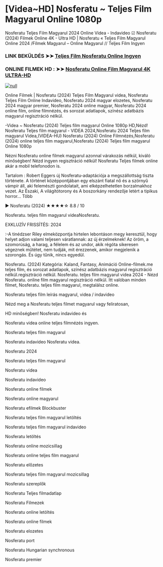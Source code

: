 # [Videa~HD] Nosferatu ~ Teljes Film Magyarul Online 1080p

Nosferatu Teljes Film Magyarul 2024 Online Videa - Indavideo ☑ Nosferatu (2024) Filmek Online 4K - Ultra HD | Nosferatu « Teljes Film Magyarul Online 2024 /Filmek Magyarul – Online Magyarul // Teljes Film Ingyen

### LINK BEKÜLDÉS ➤➤ [Teljes Film Nosferatu Online Ingyen](https://t.co/KDraWie6eq)

### ONLINE FILMEK HD : ➤➤ [Nosferatu Online Film Magyarul 4K ULTRA-HD](https://t.co/KDraWie6eq)

[![null](https://static.wixstatic.com/media/855a25_043b5abeb4ae4d35ac003198e7fe56ed~mv2.gif)](https://t.co/KDraWie6eq)

Online Filmek | Nosferatu (2024) Teljes Film Magyarul videa, Nosferatu Teljes Film Online Indavideo, Nosferatu 2024 magyar elozetes, Nosferatu 2024 magyar premier, Nosferatu 2024 online magyar, Nosferatu 2024 online film, online filmnézés, és sorozat adatlapok, színész adatbázis magyarul regisztráció nélkül.

-Videa ~ Nosferatu (2024) Teljes film magyarul Online 1080p HD,Nézd! Nosferatu Teljes film magyarul - VIDEA 2024,Nosferatu 2024 Teljes film magyarul Videa,(VIDEA-HU) Nosferatu (2024) Online Filmnézés,Nosferatu (2024) online teljes film magyarul,Nosferatu (2024) Teljes film magyarul Online 1080p

Nézni Nosferatu online filmek magyarul azonnal várakozás nélkül, kiváló minőségben! Nézd ingyen regisztráció nélkül! Nosferatu Teljes filmek online akár a mobil telefonodon is.

Tartalom : Robert Eggers új Nosferatu-adaptációja a megszállottság tiszta története. A történet középpontjában egy elszánt fiatal nő és a szörnyű vámpír áll, aki felemészti gondolatait, ami elképzelhetetlen borzalmakhoz vezet. Az Északi, A világítótorony és A boszorkány rendezője letért a tipikus horror… Több

▶️ Nosferatu (2024) ★★★★☆ 8.8 / 10

Nosferatu. teljes film magyarul videaNosferatu.

EXKLUZÍV FRISSÍTÉS: 2024

:-A tinédzser Riley elmeközpontja hirtelen lebontáson megy keresztül, hogy helyet adjon valami teljesen váratlannak: az új érzelmeknek! Az öröm, a szomorúság, a harag, a félelem és az undor, akik régóta sikeresen végeznek műtétet, nem tudják, mit érezzenek, amikor megjelenik a szorongás. És úgy tűnik, nincs egyedül.

Nosferatu. (2024) Kategória: Kaland, Fantasy, Animáció Online-filmek.me teljes film, és sorozat adatlapok, színész adatbázis magyarul regisztráció nélkül.regisztráció nélkül. Nosferatu. teljes film magyarul videa 2024 - Nézd Nosferatu. online film magyarul regisztráció nélkül. Itt valóban minden filmet, Nosferatu. teljes film magyarul, megtalálsz online.

Nosferatu teljes film leírás magyarul, videa / indavideo

Nézd meg a Nosferatu teljes filmet magyarul vagy feliratosan, 

HD minőségben! Nosferatu indavideo és 

Nosferatu videa online teljes filmnézés ingyen. 

Nosferatu teljes film magyarul 

Nosferatu indavideo Nosferatu videa.

Nosferatu 2024

Nosferatu teljes film magyarul

Nosferatu videa

Nosferatu indavideo

Nosferatu online filmek

Nosferatu online magyarul

Nosferatu efilmek Blockbuster

Nosferatu teljes film magyarul letöltés

Nosferatu teljes film magyarul indavideo

Nosferatu letöltés

Nosferatu online mozicsillag

Nosferatu online teljes film magyarul

Nosferatu előzetes

Nosferatu teljes film magyarul mozicsillag

Nosferatu szereplők

Nosferatu Teljes filmadatlap

Nosferatu Filmezek

Nosferatu online letöltés

Nosferatu online filmek

Nosferatu elozetes

Nosferatu port

Nosferatu Hungarian synchronous

Nosferatu premier
